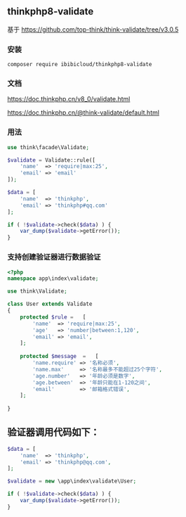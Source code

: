 ## thinkphp8-validate
基于 https://github.com/top-think/think-validate/tree/v3.0.5

### 安装
~~~
composer require ibibicloud/thinkphp8-validate
~~~

### 文档
https://doc.thinkphp.cn/v8_0/validate.html

https://doc.thinkphp.cn/@think-validate/default.html

### 用法
~~~php
use think\facade\Validate;

$validate = Validate::rule([
    'name'  => 'require|max:25',
    'email' => 'email'
]);

$data = [
    'name'  => 'thinkphp',
    'email' => 'thinkphp#qq.com'
];

if ( !$validate->check($data) ) {
    var_dump($validate->getError());
}
~~~

### 支持创建验证器进行数据验证
~~~php
<?php
namespace app\index\validate;

use think\Validate;

class User extends Validate
{
    protected $rule =   [
        'name'  => 'require|max:25',
        'age'   => 'number|between:1,120',
        'email' => 'email',    
    ];
    
    protected $message  =   [
        'name.require' => '名称必须',
        'name.max'     => '名称最多不能超过25个字符',
        'age.number'   => '年龄必须是数字',
        'age.between'  => '年龄只能在1-120之间',
        'email'        => '邮箱格式错误',    
    ];
    
}
~~~

## 验证器调用代码如下：
~~~php
$data = [
    'name'  => 'thinkphp',
    'email' => 'thinkphp@qq.com',
];

$validate = new \app\index\validate\User;

if ( !$validate->check($data) ) {
    var_dump($validate->getError());
}
~~~